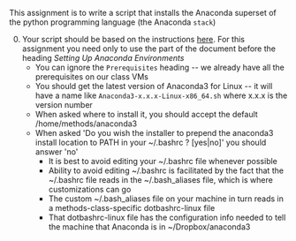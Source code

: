 
This assignment is to write a script that installs the Anaconda superset of the python programming language (the Anaconda `stack`)

0. Your script should be based on the instructions [here](https://www.digitalocean.com/community/tutorials/how-to-install-the-anaconda-python-distribution-on-ubuntu-16-04). For this assignment you need only to use the part of the document before the heading _Setting Up Anaconda Environments_
   * You can ignore the `Prerequisites` heading -- we already have all the prerequisites on our class VMs
   * You should get the latest version of Anaconda3 for Linux -- it will have a name like `Anaconda3-x.x.x-Linux-x86_64.sh` where x.x.x is the version number
   * When asked where to install it, you should accept the default /home/methods/anaconda3
   * When asked 'Do you wish the installer to prepend the anaconda3 install location to PATH in your ~/.bashrc ? [yes|no]' you should answer 'no'
     * It is best to avoid editing your ~/.bashrc file whenever possible
	 * Ability to avoid editing ~/.bashrc is facilitated by the fact that the ~/.bashrc file reads in the ~/.bash\_aliases file, which is where customizations can go
	 * The custom ~/.bash_aliases file on your machine in turn reads in a methods-class-specific dotbashrc-linux file
	 * That dotbashrc-linux file has the configuration info needed to tell the machine that Anaconda is in ~/Dropbox/anaconda3


